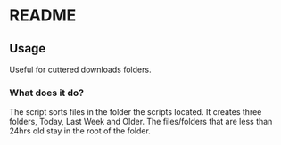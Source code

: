 README
======

Usage
-----
Useful for cuttered downloads folders.

### What does it do?
The script sorts files in the folder the scripts located. It creates three folders, Today, Last Week and Older.
The files/folders that are less than 24hrs old stay in the root of the folder.

